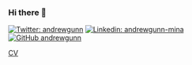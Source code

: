 ### Hi there 👋

[![Twitter: andrewgunn](https://img.shields.io/twitter/follow/andrewgunn?style=social)](https://twitter.com/andrewgunn)
[![Linkedin: andrewgunn-mina](https://img.shields.io/badge/-andrewgunn--mina-blue?style=flat-square&logo=Linkedin&logoColor=white&link=https://www.linkedin.com/in/andrewgunn-mina/)](https://www.linkedin.com/in/andrewgunn-mina/)
[![GitHub andrewgunn](https://img.shields.io/github/followers/andrewgunn?label=follow&style=social)](https://github.com/andrewgunn)

[CV](https://registry.jsonresume.org/andrewgunn?theme=Stackoverflow)
